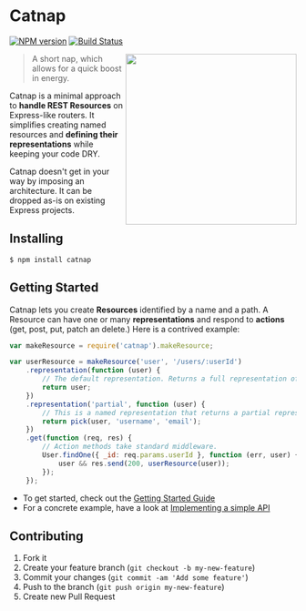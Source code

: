 # Catnap
[![NPM version](https://badge.fury.io/js/catnap.svg)](http://badge.fury.io/js/catnap) [![Build Status](https://travis-ci.org/mikaa123/catnap.svg?branch=master)](https://travis-ci.org/mikaa123/catnap)

<img width="300" align="right" src="https://dl.dropboxusercontent.com/u/25944784/catnap.png"/>

> A short nap, which allows for a quick boost in energy.

Catnap is a minimal approach to **handle REST Resources** on Express-like routers. It simplifies creating named resources and **defining their representations** while keeping your code DRY.

Catnap doesn't get in your way by imposing an architecture. It can be dropped as-is on existing Express projects.

## Installing
`$ npm install catnap`

## Getting Started
Catnap lets you create **Resources** identified by a name and a path. A Resource can have one or many **representations** and respond to **actions** (get, post, put, patch an delete.) Here is a contrived example:

~~~~javascript
var makeResource = require('catnap').makeResource;

var userResource = makeResource('user', '/users/:userId')
    .representation(function (user) {
        // The default representation. Returns a full representation of user
        return user;
    })
    .representation('partial', function (user) {
    	// This is a named representation that returns a partial representation
    	return pick(user, 'username', 'email');
    })
    .get(function (req, res) {
    	// Action methods take standard middleware.
        User.findOne({ _id: req.params.userId }, function (err, user) {
            user && res.send(200, userResource(user));
        });
    });
~~~~

* To get started, check out the [Getting Started Guide](http://github.com/mikaa123/catnap/wiki/Getting-Started)
* For a concrete example, have a look at [Implementing a simple API](https://gist.github.com/mikaa123/a9380af5cd1d56a387ce)


## Contributing

1. Fork it
2. Create your feature branch (`git checkout -b my-new-feature`)
3. Commit your changes (`git commit -am 'Add some feature'`)
4. Push to the branch (`git push origin my-new-feature`)
5. Create new Pull Request
